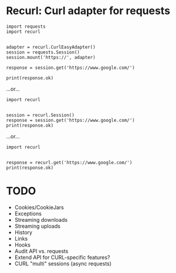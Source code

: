 # Recurl: Curl adapter for requests

```
import requests
import recurl


adapter = recurl.CurlEasyAdapter()
session = requests.Session()
session.mount('https://', adapter)

response = session.get('https://www.google.com/')

print(response.ok)
```

...or...

```
import recurl


session = recurl.Session()
response = session.get('https://www.google.com/')
print(response.ok)
```

...or...

```
import recurl


response = recurl.get('https://www.google.com/')
print(response.ok)
```

# TODO

* Cookies/CookieJars
* Exceptions
* Streaming downloads
* Streaming uploads
* History
* Links
* Hooks
* Audit API vs. requests
* Extend API for CURL-specific features?
* CURL "multi" sessions (async requests)


